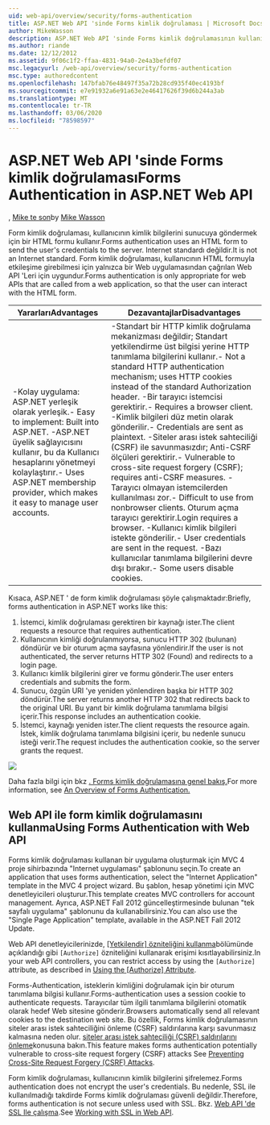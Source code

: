 ```yaml
---
uid: web-api/overview/security/forms-authentication
title: ASP.NET Web API 'sinde Forms kimlik doğrulaması | Microsoft Docs
author: MikeWasson
description: ASP.NET Web API 'sinde Forms kimlik doğrulamasının kullanımını açıklar.
ms.author: riande
ms.date: 12/12/2012
ms.assetid: 9f06c1f2-ffaa-4831-94a0-2e4a3befdf07
msc.legacyurl: /web-api/overview/security/forms-authentication
msc.type: authoredcontent
ms.openlocfilehash: 147bfab76e48497f35a72b28cd935f40ec4193bf
ms.sourcegitcommit: e7e91932a6e91a63e2e46417626f39d6b244a3ab
ms.translationtype: MT
ms.contentlocale: tr-TR
ms.lasthandoff: 03/06/2020
ms.locfileid: "78598597"
---
```

# <a name="forms-authentication-in-aspnet-web-api"></a><span data-ttu-id="3e33b-103">ASP.NET Web API 'sinde Forms kimlik doğrulaması</span><span class="sxs-lookup"><span data-stu-id="3e33b-103">Forms Authentication in ASP.NET Web API</span></span>

<span data-ttu-id="3e33b-104">, [Mike te son](https://github.com/MikeWasson)</span><span class="sxs-lookup"><span data-stu-id="3e33b-104">by [Mike Wasson](https://github.com/MikeWasson)</span></span>

<span data-ttu-id="3e33b-105">Form kimlik doğrulaması, kullanıcının kimlik bilgilerini sunucuya göndermek için bir HTML formu kullanır.</span><span class="sxs-lookup"><span data-stu-id="3e33b-105">Forms authentication uses an HTML form to send the user's credentials to the server.</span></span> <span data-ttu-id="3e33b-106">Internet standardı değildir.</span><span class="sxs-lookup"><span data-stu-id="3e33b-106">It is not an Internet standard.</span></span> <span data-ttu-id="3e33b-107">Form kimlik doğrulaması, kullanıcının HTML formuyla etkileşime girebilmesi için yalnızca bir Web uygulamasından çağrılan Web API 'Leri için uygundur.</span><span class="sxs-lookup"><span data-stu-id="3e33b-107">Forms authentication is only appropriate for web APIs that are called from a web application, so that the user can interact with the HTML form.</span></span>

| <span data-ttu-id="3e33b-108">Yararları</span><span class="sxs-lookup"><span data-stu-id="3e33b-108">Advantages</span></span> | <span data-ttu-id="3e33b-109">Dezavantajlar</span><span class="sxs-lookup"><span data-stu-id="3e33b-109">Disadvantages</span></span> |
| --- | --- |
| <span data-ttu-id="3e33b-110">-Kolay uygulama: ASP.NET yerleşik olarak yerleşik.</span><span class="sxs-lookup"><span data-stu-id="3e33b-110">- Easy to implement: Built into ASP.NET.</span></span> <span data-ttu-id="3e33b-111">-ASP.NET üyelik sağlayıcısını kullanır, bu da Kullanıcı hesaplarını yönetmeyi kolaylaştırır.</span><span class="sxs-lookup"><span data-stu-id="3e33b-111">- Uses ASP.NET membership provider, which makes it easy to manage user accounts.</span></span> | <span data-ttu-id="3e33b-112">-Standart bir HTTP kimlik doğrulama mekanizması değildir; Standart yetkilendirme üst bilgisi yerine HTTP tanımlama bilgilerini kullanır.</span><span class="sxs-lookup"><span data-stu-id="3e33b-112">- Not a standard HTTP authentication mechanism; uses HTTP cookies instead of the standard Authorization header.</span></span> <span data-ttu-id="3e33b-113">-Bir tarayıcı istemcisi gerektirir.</span><span class="sxs-lookup"><span data-stu-id="3e33b-113">- Requires a browser client.</span></span> <span data-ttu-id="3e33b-114">-Kimlik bilgileri düz metin olarak gönderilir.</span><span class="sxs-lookup"><span data-stu-id="3e33b-114">- Credentials are sent as plaintext.</span></span> <span data-ttu-id="3e33b-115">-Siteler arası istek sahteciliği (CSRF) ile savunmasızdır; Anti-CSRF ölçüleri gerektirir.</span><span class="sxs-lookup"><span data-stu-id="3e33b-115">- Vulnerable to cross-site request forgery (CSRF); requires anti-CSRF measures.</span></span> <span data-ttu-id="3e33b-116">-Tarayıcı olmayan istemcilerden kullanılması zor.</span><span class="sxs-lookup"><span data-stu-id="3e33b-116">- Difficult to use from nonbrowser clients.</span></span> <span data-ttu-id="3e33b-117">Oturum açma tarayıcı gerektirir.</span><span class="sxs-lookup"><span data-stu-id="3e33b-117">Login requires a browser.</span></span> <span data-ttu-id="3e33b-118">-Kullanıcı kimlik bilgileri istekte gönderilir.</span><span class="sxs-lookup"><span data-stu-id="3e33b-118">- User credentials are sent in the request.</span></span> <span data-ttu-id="3e33b-119">-Bazı kullanıcılar tanımlama bilgilerini devre dışı bırakır.</span><span class="sxs-lookup"><span data-stu-id="3e33b-119">- Some users disable cookies.</span></span> |

<span data-ttu-id="3e33b-120">Kısaca, ASP.NET ' de form kimlik doğrulaması şöyle çalışmaktadır:</span><span class="sxs-lookup"><span data-stu-id="3e33b-120">Briefly, forms authentication in ASP.NET works like this:</span></span>

1. <span data-ttu-id="3e33b-121">İstemci, kimlik doğrulaması gerektiren bir kaynağı ister.</span><span class="sxs-lookup"><span data-stu-id="3e33b-121">The client requests a resource that requires authentication.</span></span>
2. <span data-ttu-id="3e33b-122">Kullanıcının kimliği doğrulanmıyorsa, sunucu HTTP 302 (bulunan) döndürür ve bir oturum açma sayfasına yönlendirir.</span><span class="sxs-lookup"><span data-stu-id="3e33b-122">If the user is not authenticated, the server returns HTTP 302 (Found) and redirects to a login page.</span></span>
3. <span data-ttu-id="3e33b-123">Kullanıcı kimlik bilgilerini girer ve formu gönderir.</span><span class="sxs-lookup"><span data-stu-id="3e33b-123">The user enters credentials and submits the form.</span></span>
4. <span data-ttu-id="3e33b-124">Sunucu, özgün URI 'ye yeniden yönlendiren başka bir HTTP 302 döndürür.</span><span class="sxs-lookup"><span data-stu-id="3e33b-124">The server returns another HTTP 302 that redirects back to the original URI.</span></span> <span data-ttu-id="3e33b-125">Bu yanıt bir kimlik doğrulama tanımlama bilgisi içerir.</span><span class="sxs-lookup"><span data-stu-id="3e33b-125">This response includes an authentication cookie.</span></span>
5. <span data-ttu-id="3e33b-126">İstemci, kaynağı yeniden ister.</span><span class="sxs-lookup"><span data-stu-id="3e33b-126">The client requests the resource again.</span></span> <span data-ttu-id="3e33b-127">İstek, kimlik doğrulama tanımlama bilgisini içerir, bu nedenle sunucu isteği verir.</span><span class="sxs-lookup"><span data-stu-id="3e33b-127">The request includes the authentication cookie, so the server grants the request.</span></span>

![](forms-authentication/_static/image1.png)

<span data-ttu-id="3e33b-128">Daha fazla bilgi için bkz [. Forms kimlik doğrulamasına genel bakış.](../../../web-forms/overview/older-versions-security/introduction/an-overview-of-forms-authentication-cs.md)</span><span class="sxs-lookup"><span data-stu-id="3e33b-128">For more information, see [An Overview of Forms Authentication.](../../../web-forms/overview/older-versions-security/introduction/an-overview-of-forms-authentication-cs.md)</span></span>

## <a name="using-forms-authentication-with-web-api"></a><span data-ttu-id="3e33b-129">Web API ile form kimlik doğrulamasını kullanma</span><span class="sxs-lookup"><span data-stu-id="3e33b-129">Using Forms Authentication with Web API</span></span>

<span data-ttu-id="3e33b-130">Forms kimlik doğrulaması kullanan bir uygulama oluşturmak için MVC 4 proje sihirbazında "Internet uygulaması" şablonunu seçin.</span><span class="sxs-lookup"><span data-stu-id="3e33b-130">To create an application that uses forms authentication, select the "Internet Application" template in the MVC 4 project wizard.</span></span> <span data-ttu-id="3e33b-131">Bu şablon, hesap yönetimi için MVC denetleyicileri oluşturur.</span><span class="sxs-lookup"><span data-stu-id="3e33b-131">This template creates MVC controllers for account management.</span></span> <span data-ttu-id="3e33b-132">Ayrıca, ASP.NET Fall 2012 güncelleştirmesinde bulunan "tek sayfalı uygulama" şablonunu da kullanabilirsiniz.</span><span class="sxs-lookup"><span data-stu-id="3e33b-132">You can also use the "Single Page Application" template, available in the ASP.NET Fall 2012 Update.</span></span>

<span data-ttu-id="3e33b-133">Web API denetleyicilerinizde, [[Yetkilendir] özniteliğini kullanma](authentication-and-authorization-in-aspnet-web-api.md#auth3)bölümünde açıklandığı gibi `[Authorize]` özniteliğini kullanarak erişimi kısıtlayabilirsiniz.</span><span class="sxs-lookup"><span data-stu-id="3e33b-133">In your web API controllers, you can restrict access by using the `[Authorize]` attribute, as described in [Using the [Authorize] Attribute](authentication-and-authorization-in-aspnet-web-api.md#auth3).</span></span>

<span data-ttu-id="3e33b-134">Forms-Authentication, isteklerin kimliğini doğrulamak için bir oturum tanımlama bilgisi kullanır.</span><span class="sxs-lookup"><span data-stu-id="3e33b-134">Forms-authentication uses a session cookie to authenticate requests.</span></span> <span data-ttu-id="3e33b-135">Tarayıcılar tüm ilgili tanımlama bilgilerini otomatik olarak hedef Web sitesine gönderir.</span><span class="sxs-lookup"><span data-stu-id="3e33b-135">Browsers automatically send all relevant cookies to the destination web site.</span></span> <span data-ttu-id="3e33b-136">Bu özellik, Forms kimlik doğrulamasının siteler arası istek sahteciliğini önleme (CSRF) saldırılarına karşı savunmasız kalmasına neden olur. [siteler arası istek sahteciliği (CSRF) saldırılarını önleme](preventing-cross-site-request-forgery-csrf-attacks.md)konusuna bakın.</span><span class="sxs-lookup"><span data-stu-id="3e33b-136">This feature makes forms authentication potentially vulnerable to cross-site request forgery (CSRF) attacks See [Preventing Cross-Site Request Forgery (CSRF) Attacks](preventing-cross-site-request-forgery-csrf-attacks.md).</span></span>

<span data-ttu-id="3e33b-137">Form kimlik doğrulaması, kullanıcının kimlik bilgilerini şifrelemez.</span><span class="sxs-lookup"><span data-stu-id="3e33b-137">Forms authentication does not encrypt the user's credentials.</span></span> <span data-ttu-id="3e33b-138">Bu nedenle, SSL ile kullanılmadığı takdirde Forms kimlik doğrulaması güvenli değildir.</span><span class="sxs-lookup"><span data-stu-id="3e33b-138">Therefore, forms authentication is not secure unless used with SSL.</span></span> <span data-ttu-id="3e33b-139">Bkz. [Web API 'de SSL Ile çalışma](working-with-ssl-in-web-api.md).</span><span class="sxs-lookup"><span data-stu-id="3e33b-139">See [Working with SSL in Web API](working-with-ssl-in-web-api.md).</span></span>
